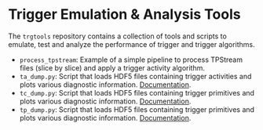 # Trigger Emulation & Analysis Tools

The `trgtools` repository contains a collection of tools and scripts to emulate, test and analyze the performance of trigger and trigger algorithms.

- `process_tpstream`: Example of a simple pipeline to process TPStream files (slice by slice) and apply a trigger activity algorithm.
- `ta_dump.py`: Script that loads HDF5 files containing trigger activities and plots various diagnostic information. [Documentation](ta-dump.md).
- `tc_dump.py`: Script that loads HDF5 files containing trigger primitives and plots various diagnostic information. [Documentation](tc-dump.md).
- `tp_dump.py`: Script that loads HDF5 files containing trigger primitives and plots various diagnostic information. [Documentation](tp-dump.md).
